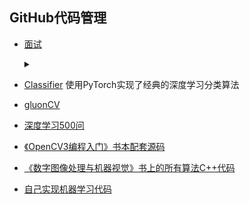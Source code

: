 ## GitHub代码管理
- [面试](https://github.com/YMaoJian/Algorithm_Interview_Notes-Chinese)     
  <details>
  <summary></summary>
  <pre><code>
  - 机器学习                
  - 深度学习                       
  - 算法                       
  - 计算机视觉                       
  - 笔试                                             
  </code></pre>
  </details>
  
- [Classifier](https://github.com/YMaoJian/Classifier)
  使用PyTorch实现了经典的深度学习分类算法      
  
- [gluonCV](https://github.com/YMaoJian/gluon-cv)

- [深度学习500问](https://github.com/YMaoJian/DeepLearning-500-questions)

- [《OpenCV3编程入门》书本配套源码](https://github.com/YMaoJian/OpenCV3-Intro-Book-Src)

- [《数字图像处理与机器视觉》书上的所有算法C++代码](https://github.com/YMaoJian/DIPDemo)

- [自己实现机器学习代码](https://github.com/YMaoJian/ML_code_project)

